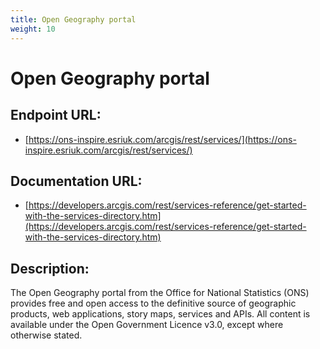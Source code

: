 ```yaml
---
title: Open Geography portal
weight: 10
---
```


# Open Geography portal

## Endpoint URL:
 - [https://ons-inspire.esriuk.com/arcgis/rest/services/](https://ons-inspire.esriuk.com/arcgis/rest/services/)

## Documentation URL:
 - [https://developers.arcgis.com/rest/services-reference/get-started-with-the-services-directory.htm](https://developers.arcgis.com/rest/services-reference/get-started-with-the-services-directory.htm)

## Description:
The Open Geography portal from the Office for National Statistics (ONS) provides free and open access to the definitive source of geographic products, web applications, story maps, services and APIs. All content is available under the Open Government Licence v3.0, except where otherwise stated.

